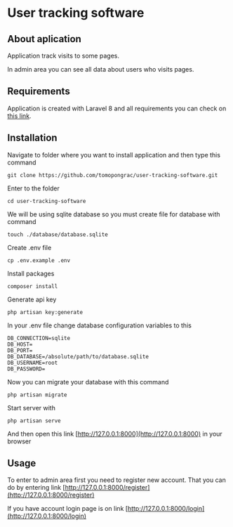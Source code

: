 # User tracking software

## About aplication

Application track visits to some pages.

In admin area you can see all data about users who visits pages.

## Requirements

Application is created with Laravel 8 and all requirements you can check on [this link](https://laravel.com/docs/7.x/installation#server-requirements).

## Installation

Navigate to folder where you want to install application and then type this command

```
git clone https://github.com/tomopongrac/user-tracking-software.git
```

Enter to the folder

```
cd user-tracking-software
```

We will be using sqlite database so you must create file for database with command
```
touch ./database/database.sqlite
```

Create .env file

```
cp .env.example .env
```

Install packages

```
composer install
```

Generate api key

```
php artisan key:generate
```

In your .env file change database configuration variables to this

```
DB_CONNECTION=sqlite
DB_HOST=
DB_PORT=
DB_DATABASE=/absolute/path/to/database.sqlite
DB_USERNAME=root
DB_PASSWORD=
```

Now you can migrate your database with this command

```
php artisan migrate
```

Start server with

```
php artisan serve
```

And then open this link [http://127.0.0.1:8000](http://127.0.0.1:8000) in your browser

## Usage

To enter to admin area first you need to register new account. That you can do by entering link [http://127.0.0.1:8000/register](http://127.0.0.1:8000/register)

If you have account login page is on link [http://127.0.0.1:8000/login](http://127.0.0.1:8000/login)

